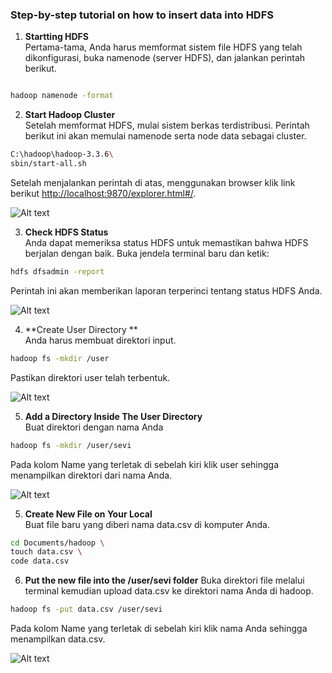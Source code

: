 ### Step-by-step tutorial on how to insert data into HDFS

1. **Startting HDFS** \
Pertama-tama, Anda harus memformat sistem file HDFS yang telah dikonfigurasi, buka namenode (server HDFS), dan jalankan perintah berikut.

```bash

hadoop namenode -format 
```

2. **Start Hadoop Cluster** \
Setelah memformat HDFS, mulai sistem berkas terdistribusi. Perintah berikut ini akan memulai namenode serta node data sebagai cluster.

```bash
C:\hadoop\hadoop-3.3.6\
sbin/start-all.sh
```

Setelah menjalankan perintah di atas, menggunakan browser klik link berikut <http://localhost:9870/explorer.html#/>.

<img title="a title" alt="Alt text" src="img/initiate.png">

3. **Check HDFS Status** \
Anda dapat memeriksa status HDFS untuk memastikan bahwa HDFS berjalan dengan baik. Buka jendela terminal baru dan ketik:
```bash
hdfs dfsadmin -report
```
Perintah ini akan memberikan laporan terperinci tentang status HDFS Anda.

<img title="a title" alt="Alt text" src="img/2.png">

4. **Create User Directory ** \
Anda harus membuat direktori input.
```bash
hadoop fs -mkdir /user
```
Pastikan direktori user telah terbentuk.

<img title="a title" alt="Alt text" src="img/3.png">

5. **Add a Directory Inside The User Directory** \
Buat direktori dengan nama Anda
```bash
hadoop fs -mkdir /user/sevi
```
Pada kolom Name yang terletak di sebelah kiri klik user sehingga menampilkan direktori dari nama Anda.

<img title="a title" alt="Alt text" src="img/4.png">

5. **Create New File on Your Local** \
Buat file baru yang diberi nama data.csv di komputer Anda.
```bash
cd Documents/hadoop \
touch data.csv \
code data.csv
```

6. **Put the new file into the /user/sevi folder** 
Buka direktori file melalui terminal kemudian upload data.csv ke direktori nama Anda di hadoop.
```bash
hadoop fs -put data.csv /user/sevi
```

Pada kolom Name yang terletak di sebelah kiri klik nama Anda sehingga menampilkan data.csv.

<img title="a title" alt="Alt text" src="img/5.png">
